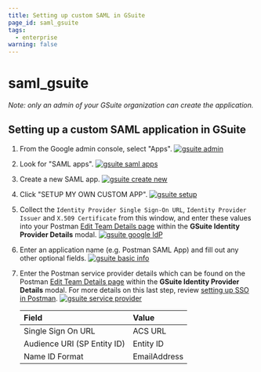 ```yaml
---
title: Setting up custom SAML in GSuite
page_id: saml_gsuite
tags:
  - enterprise
warning: false
---
```


# saml\_gsuite

_Note: only an admin of your GSuite organization can create the application._

## Setting up a custom SAML application in GSuite

1. From the Google admin console, select "Apps". [![gsuite admin](https://s3.amazonaws.com/postman-static-getpostman-com/postman-docs/gsuite_admin.png)](https://s3.amazonaws.com/postman-static-getpostman-com/postman-docs/gsuite_admin.png)
2. Look for "SAML apps". [![gsuite saml apps](https://s3.amazonaws.com/postman-static-getpostman-com/postman-docs/gsuite_saml_apps.png)](https://s3.amazonaws.com/postman-static-getpostman-com/postman-docs/gsuite_saml_apps.png)
3. Create a new SAML app. [![gsuite create new](https://s3.amazonaws.com/postman-static-getpostman-com/postman-docs/gsuite_create_new.png)](https://s3.amazonaws.com/postman-static-getpostman-com/postman-docs/gsuite_create_new.png)
4. Click "SETUP MY OWN CUSTOM APP". [![gsuite setup](https://s3.amazonaws.com/postman-static-getpostman-com/postman-docs/gsuite_setup.png)](https://s3.amazonaws.com/postman-static-getpostman-com/postman-docs/gsuite_setup.png)
5. Collect the `Identity Provider Single Sign-On URL`, `Identity Provider Issuer` and `X.509 Certificate` from this window, and enter these values into your Postman [Edit Team Details page](https://go.postman.co/settings/team/general) within the **GSuite Identity Provider Details** modal. [![gsuite google IdP](https://s3.amazonaws.com/postman-static-getpostman-com/postman-docs/gsuite_google_IdP.png)](https://s3.amazonaws.com/postman-static-getpostman-com/postman-docs/gsuite_google_IdP.png)
6. Enter an application name \(e.g. Postman SAML App\) and fill out any other optional fields. [![gsuite basic info](https://s3.amazonaws.com/postman-static-getpostman-com/postman-docs/gsuite_basic_info.png)](https://s3.amazonaws.com/postman-static-getpostman-com/postman-docs/gsuite_basic_info.png)
7. Enter the Postman service provider details which can be found on the Postman [Edit Team Details page](https://go.postman.co/settings/team/general) within the **GSuite Identity Provider Details** modal. For more details on this last step, review [setting up SSO in Postman](https://github.com/kaustavdm/postman-docs-test/tree/b9c2cefa916197b408de633b2ecb1d256acf0a06/docs/enterprise/sso/admin_sso/README.md). [![gsuite service provider](https://s3.amazonaws.com/postman-static-getpostman-com/postman-docs/gsuite_service_provider.png)](https://s3.amazonaws.com/postman-static-getpostman-com/postman-docs/gsuite_service_provider.png)

   | **Field** | **Value** |
   | :--- | :--- |
   | Single Sign On URL | ACS URL |
   | Audience URI \(SP Entity ID\) | Entity ID |
   | Name ID Format | EmailAddress |

